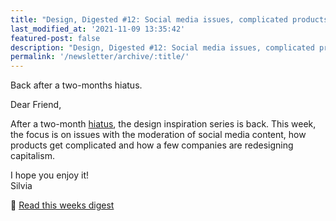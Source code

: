 ```yaml
---
title: "Design, Digested #12: Social media issues, complicated products and redesigning capitalism"
last_modified_at: '2021-11-09 13:35:42'
featured-post: false
description: "Design, Digested #12: Social media issues, complicated products and redesigning capitalism."
permalink: '/newsletter/archive/:title/'
---
```


<p class="lead">Back after a two-months hiatus.</p>

<!--more-->

Dear Friend,

After a two-month [hiatus](https://silviamaggidesign.com/photography/after-the-rain/), the design inspiration series is back. This week, the focus is on issues with the moderation of social media content, how products get complicated and how a few companies are redesigning capitalism.

<p class="detached">I hope you enjoy it!<br>
Silvia</p>

<p class="detached">🔗 <a href="https://silviamaggidesign.com/design-digested/social-media-content-moderation/">Read this weeks digest</a></p>